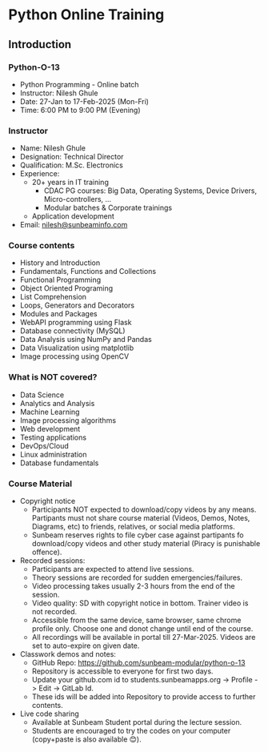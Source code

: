 # Python Online Training

## Introduction

### Python-O-13
* Python Programming - Online batch
* Instructor: Nilesh Ghule
* Date: 27-Jan to 17-Feb-2025 (Mon-Fri)
* Time: 6:00 PM to 9:00 PM (Evening)

### Instructor
* Name: Nilesh Ghule
* Designation: Technical Director
* Qualification: M.Sc. Electronics
* Experience:
    * 20+ years in IT training
        * CDAC PG courses: Big Data, Operating Systems, Device Drivers, Micro-controllers, ...
        * Modular batches & Corporate trainings
    * Application development
* Email: nilesh@sunbeaminfo.com

### Course contents
* History and Introduction
* Fundamentals, Functions and Collections
* Functional Programming
* Object Oriented Programing
* List Comprehension
* Loops, Generators and Decorators 
* Modules and Packages
* WebAPI programming using Flask
* Database connectivity (MySQL)
* Data Analysis using NumPy and Pandas
* Data Visualization using matplotlib
* Image processing using OpenCV

### What is NOT covered?
* Data Science
* Analytics and Analysis
* Machine Learning
* Image processing algorithms
* Web development
* Testing applications
* DevOps/Cloud
* Linux administration
* Database fundamentals

### Course Material
* Copyright notice
    * Participants NOT expected to download/copy videos by any means. Partipants must not share course material (Videos, Demos, Notes, Diagrams, etc) to friends, relatives, or social media platforms.
    * Sunbeam reserves rights to file cyber case against partipants fo download/copy videos and other study material (Piracy is punishable offence).
* Recorded sessions:
    * Participants are expected to attend live sessions.
    * Theory sessions are recorded for sudden emergencies/failures.
    * Video processing takes usually 2-3 hours from the end of the session.
    * Video quality: SD with copyright notice in bottom. Trainer video is not recorded.
    * Accessible from the same device, same browser, same chrome profile only. Choose one and donot change until end of the course.
    * All recordings will be available in portal till 27-Mar-2025. Videos are set to auto-expire on given date.
* Classwork demos and notes:
    * GitHub Repo: https://github.com/sunbeam-modular/python-o-13
    * Repository is accessible to everyone for first two days.
    * Update your github.com id to students.sunbeamapps.org -> Profile -> Edit -> GitLab Id.
    * These ids will be added into Repository to provide access to further contents.
* Live code sharing
    * Available at Sunbeam Student portal during the lecture session.
    * Students are encouraged to try the codes on your computer (copy+paste is also available 😊).
